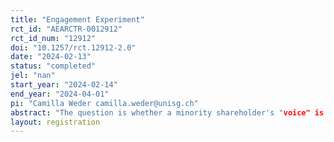 ```yaml
---
title: "Engagement Experiment"
rct_id: "AEARCTR-0012912"
rct_id_num: "12912"
doi: "10.1257/rct.12912-2.0"
date: "2024-02-13"
status: "completed"
jel: "nan"
start_year: "2024-02-14"
end_year: "2024-04-01"
pi: "Camilla Weder camilla.weder@unisg.ch"
abstract: "The question is whether a minority shareholder's "voice" is an effective engagement tool. The hypothesis is that shareholder engagement can lead to board accountability for sustainability goals. "
layout: registration
---
```


